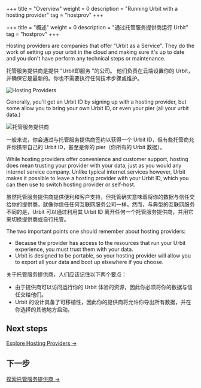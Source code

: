 +++
title = "Overview"
weight = 0
description = "Running Urbit with a hosting provider"
tag = "hostprov"
+++

+++
title = "概述"
weight = 0
description = "通过托管服务提供商运行 Urbit"
tag = "hostprov"
+++

Hosting providers are companies that offer "Urbit as a Service".  They do the work of setting up your urbit in the cloud and making sure it's up to date and you don't have perform any technical steps or maintenance.

托管服务提供商是提供 "Urbit即服务 "的公司。 他们负责在云端设置你的 Urbit，并确保它是最新的。你也不需要执行任何技术步骤或维护。

![Hosting Providers](https://storage.googleapis.com/media.urbit.org/site/getting-started/hosting-providers.png)

Generally, you'll get an Urbit ID by signing up with a hosting provider, but some allow you to bring your own Urbit ID, or even your pier (all your urbit data.)

![托管服务提供商](https://storage.googleapis.com/media.urbit.org/site/getting-started/hosting-providers.png)

一般来说，你会通过与托管服务提供商签约以获得一个 Urbit ID，但有些托管商允许你携带自己的 Urbit ID，甚至是你的 pier（你所有的 Urbit 数据）。

While hosting providers offer convenience and customer support, hosting does
mean trusting your provider with your data, just as you would any internet
service company. Unlike typical internet services however, Urbit makes it
possible to leave a hosting provider with your Urbit ID, which you can then use
to switch hosting provider or self-host. 

虽然托管服务提供商提供便利和客户支持，但托管确实意味着将你的数据与信任交给你的提供商，就像你信任任何互联网服务公司一样。然而，与典型的互联网服务不同的是，Urbit 可以通过利用其 Urbit ID 离开任何一个托管服务提供商，并用它来切换提供商或自行托管。

The two important points one should remember about hosting providers:

- Because the provider has access to the resources that run your Urbit
  experience, you must trust them with your data.
- Urbit is designed to be portable, so your hosting provider will allow you to
  export all your data and boot up elsewhere if you choose.

关于托管服务提供商，人们应该记住以下两个要点：

- 由于提供商可以访问运行你的 Urbit 体验的资源，因此你必须将你的数据与信任交给他们。
- Urbit 的设计具备了可移植性，因此你的提供商将允许你导出所有数据，并在你选择的其他地方启动。


## Next steps

[Explore Hosting Providers -&gt;](/getting-started/hosting-providers)

## 下一步
[探索托管服务提供商 -&gt;](/getting-started/hosting-providers)

